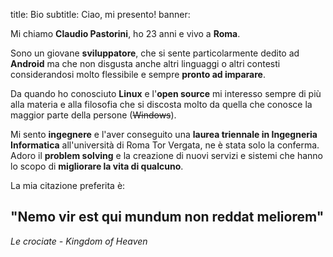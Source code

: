 title: Bio
subtitle: Ciao, mi presento!
banner:

Mi chiamo **Claudio Pastorini**, ho 23 anni e vivo a **Roma**.

Sono un giovane **sviluppatore**, che si sente particolarmente dedito ad
**Android** ma che non disgusta anche altri linguaggi o altri contesti 
considerandosi molto flessibile e sempre **pronto ad imparare**. 

Da quando ho conosciuto **Linux** e l'**open source** mi interesso sempre
di più alla materia e alla filosofia che si discosta molto da quella che
conosce la maggior parte della persone (<del>Windows</del>). 

Mi sento **ingegnere** e l'aver conseguito una **laurea triennale 
in Ingegneria Informatica** all'università di Roma Tor Vergata, ne è stata
solo la conferma. Adoro il **problem solving** e 
la creazione di nuovi servizi e sistemi che hanno lo scopo di **migliorare
la vita di qualcuno**.

La mia citazione preferita è:

<h2 class="quote">"Nemo vir est qui mundum non reddat meliorem"</h2>
<p class="quote-from"><em>Le crociate - Kingdom of Heaven</em></p>